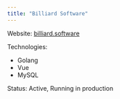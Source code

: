 ```yaml
---
title: "Billiard Software"
---
```


Website: [billiard.software](https://billiard.software)

Technologies:
- Golang
- Vue
- MySQL

Status: Active, Running in production
